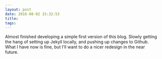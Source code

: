 ```yaml
---
layout: post
date: 2016-08-02 15:32:53
title: 
tags:
---
```

Almost finished developing a simple first version of this blog. Slowly getting the hang of setting up Jekyll locally, and pushing up changes to Github. What I have now is fine, but I'll want to do a nicer redesign in the near future. 